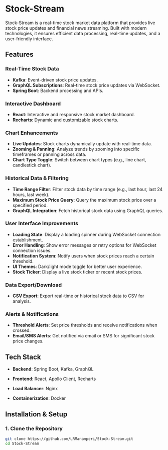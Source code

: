 # Stock-Stream

Stock-Stream is a real-time stock market data platform that provides live stock price updates and financial news streaming. Built with modern technologies, it ensures efficient data processing, real-time updates, and a user-friendly interface.

## Features

### Real-Time Stock Data
- **Kafka**: Event-driven stock price updates.
- **GraphQL Subscriptions**: Real-time stock price updates via WebSocket.
- **Spring Boot**: Backend processing and APIs.

### Interactive Dashboard
- **React**: Interactive and responsive stock market dashboard.
- **Recharts**: Dynamic and customizable stock charts.

### Chart Enhancements
- **Live Updates**: Stock charts dynamically update with real-time data.
- **Zooming & Panning**: Analyze trends by zooming into specific timeframes or panning across data.
- **Chart Type Toggle**: Switch between chart types (e.g., line chart, candlestick chart).

### Historical Data & Filtering
- **Time Range Filter**: Filter stock data by time range (e.g., last hour, last 24 hours, last week).
- **Maximum Stock Price Query**: Query the maximum stock price over a specified period.
- **GraphQL Integration**: Fetch historical stock data using GraphQL queries.

### User Interface Improvements
- **Loading State**: Display a loading spinner during WebSocket connection establishment.
- **Error Handling**: Show error messages or retry options for WebSocket connection issues.
- **Notification System**: Notify users when stock prices reach a certain threshold.
- **UI Themes**: Dark/light mode toggle for better user experience.
- **Stock Ticker**: Display a live stock ticker or recent stock prices.

### Data Export/Download
- **CSV Export**: Export real-time or historical stock data to CSV for analysis.

### Alerts & Notifications
- **Threshold Alerts**: Set price thresholds and receive notifications when crossed.
- **Email/SMS Alerts**: Get notified via email or SMS for significant stock price changes.

## Tech Stack

- **Backend**: Spring Boot, Kafka, GraphQL
- **Frontend**: React, Apollo Client, Recharts

- **Load Balancer**: Nginx
- **Containerization**: Docker

## Installation & Setup

### 1. Clone the Repository
```bash
git clone https://github.com/LRManamperi/Stock-Stream.git
cd Stock-Stream
